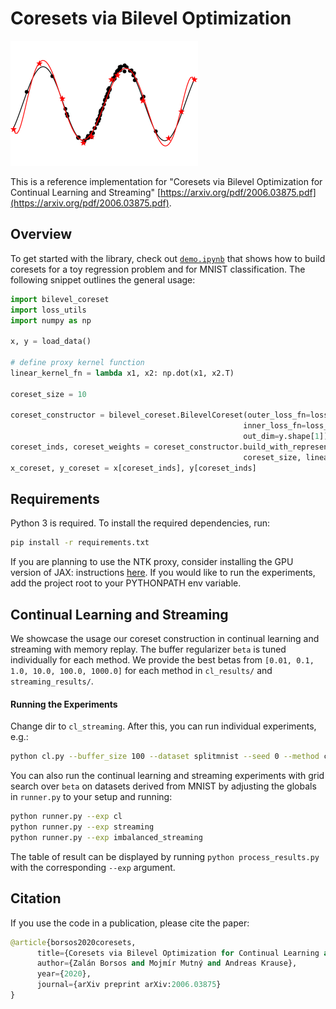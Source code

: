 # Coresets via Bilevel Optimization

<img src="thumbnail.png" width="300"/>

This is a reference implementation for "Coresets via Bilevel Optimization for Continual Learning and Streaming" [https://arxiv.org/pdf/2006.03875.pdf](https://arxiv.org/pdf/2006.03875.pdf). 


## Overview
To get started with the library, check out [`demo.ipynb`](https://colab.research.google.com/github/zalanborsos/bilevel_coresets/blob/master/demo.ipynb) that shows how to build coresets for a toy regression 
problem and for MNIST classification. The following snippet outlines the general usage:
```python
import bilevel_coreset
import loss_utils
import numpy as np

x, y = load_data()

# define proxy kernel function
linear_kernel_fn = lambda x1, x2: np.dot(x1, x2.T)

coreset_size = 10

coreset_constructor = bilevel_coreset.BilevelCoreset(outer_loss_fn=loss_utils.cross_entropy,
                                                    inner_loss_fn=loss_utils.cross_entropy,
                                                    out_dim=y.shape[1])
coreset_inds, coreset_weights = coreset_constructor.build_with_representer_proxy_batch(x, y, 
                                                    coreset_size, linear_kernel_fn)
x_coreset, y_coreset = x[coreset_inds], y[coreset_inds]
```

## Requirements

Python 3 is required.  To install the required dependencies, run:

```bash
pip install -r requirements.txt
```
If you are planning to use the NTK proxy, consider installing the GPU version of JAX: instructions [here](https://github.com/google/jax#installation).
If you would like to run the experiments, add the project root to your PYTHONPATH env variable.

## Continual Learning and Streaming
We showcase the usage our coreset construction in continual learning and streaming with memory replay. 
The buffer regularizer ```beta```  is tuned individually for each method. We provide the best betas 
from ```[0.01, 0.1, 1.0, 10.0, 100.0, 1000.0]``` for each method in  ```cl_results/``` and ```streaming_results/```. 

#### Running the Experiments
Change dir to ```cl_streaming```. After this, you can run individual experiments, e.g.: 
```bash
python cl.py --buffer_size 100 --dataset splitmnist --seed 0 --method coreset --beta 100.0
```

You can also run the continual learning and streaming experiments with grid search over ```beta```
on datasets derived from MNIST by adjusting the globals in ```runner.py``` to your setup and running:
```bash
python runner.py --exp cl
python runner.py --exp streaming
python runner.py --exp imbalanced_streaming
```

The table of result can be displayed by running ```python process_results.py``` 
with the corresponding ```--exp``` argument.

## Citation

If you use the code in a publication, please cite the paper:
```python
@article{borsos2020coresets,
      title={Coresets via Bilevel Optimization for Continual Learning and Streaming}, 
      author={Zalán Borsos and Mojmír Mutný and Andreas Krause},
      year={2020},
      journal={arXiv preprint arXiv:2006.03875}
}
```
